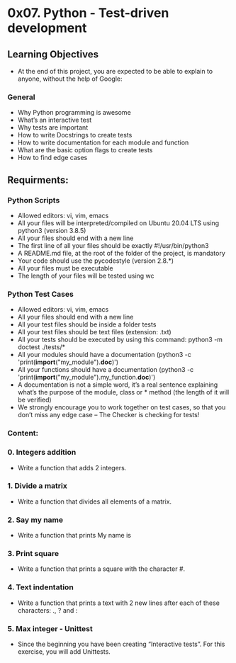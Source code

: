 # 0x07. Python - Test-driven development

## Learning Objectives
* At the end of this project, you are expected to be able to explain to anyone, without the help of Google:

### General
* Why Python programming is awesome
* What’s an interactive test
* Why tests are important
* How to write Docstrings to create tests
* How to write documentation for each module and function
* What are the basic option flags to create tests
* How to find edge cases

## Requirments: 

### Python Scripts
* Allowed editors: vi, vim, emacs
* All your files will be interpreted/compiled on Ubuntu 20.04 LTS using python3 (version 3.8.5)
* All your files should end with a new line
* The first line of all your files should be exactly #!/usr/bin/python3
* A README.md file, at the root of the folder of the project, is mandatory
* Your code should use the pycodestyle (version 2.8.*)
* All your files must be executable
* The length of your files will be tested using wc



### Python Test Cases
* Allowed editors: vi, vim, emacs
* All your files should end with a new line
* All your test files should be inside a folder tests
* All your test files should be text files (extension: .txt)
* All your tests should be executed by using this command: python3 -m doctest ./tests/*
* All your modules should have a documentation (python3 -c 'print(__import__("my_module").__doc__)')
* All your functions should have a documentation (python3 -c 'print(__import__("my_module").my_function.__doc__)')
* A documentation is not a simple word, it’s a real sentence explaining what’s the purpose of the module, class or * method (the length of it will be verified)
* We strongly encourage you to work together on test cases, so that you don’t miss any edge case – The Checker is checking for tests!

### Content:

### 0. Integers addition
* Write a function that adds 2 integers.
### 1. Divide a matrix
* Write a function that divides all elements of a matrix.
### 2. Say my name
* Write a function that prints My name is
### 3. Print square
* Write a function that prints a square with the character #.
### 4. Text indentation
* Write a function that prints a text with 2 new lines after each of these characters: ., ? and :
### 5. Max integer - Unittest
* Since the beginning you have been creating “Interactive tests”. For this exercise, you will add Unittests.
